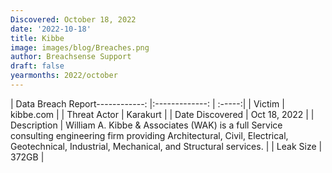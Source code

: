 ```yaml
---
Discovered: October 18, 2022
date: '2022-10-18'
title: Kibbe
image: images/blog/Breaches.png
author: Breachsense Support
draft: false
yearmonths: 2022/october
---
```


| Data Breach Report------------:     |:-------------:    | :-----:|
| Victim      | kibbe.com      | 
| Threat Actor      | Karakurt      | 
| Date Discovered      | Oct 18, 2022      | 
| Description      | William A. Kibbe & Associates (WAK) is a full Service consulting engineering firm providing Architectural, Civil, Electrical, Geotechnical, Industrial, Mechanical, and Structural services.       | 
| Leak Size      | 372GB       | 

